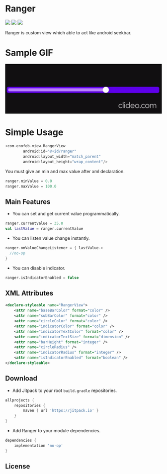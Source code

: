 Ranger
===============
<a href="http://developer.android.com/index.html" target="_blank"><img src="https://img.shields.io/badge/platform-android-green.svg"/></a>
<a href="https://android-arsenal.com/api?level=15" target="_blank"><img src="https://img.shields.io/badge/API-19%2B-green.svg?style=flat"/></a>
<a href="http://opensource.org/licenses/MIT" target="_blank"><img src="https://img.shields.io/badge/License-MIT-blue.svg?style=flat"/></a>

Ranger is custom view which able to act like android seekbar.

# Sample GIF

<p align="center">
  <img src="https://github.com/enofeb/Ranger/blob/master/gif/ranger.gif">
</p>

# Simple Usage

```kotlin
<com.enofeb.view.RangerView
        android:id="@+id/ranger"
        android:layout_width="match_parent"
        android:layout_height="wrap_content"/>
```
You must give an min and max value after xml declaration.
```kotlin
ranger.minValue = 0.0
ranger.maxValue = 100.0
```

## Main Features
* You can set and get current value programmatically.
```kotlin
ranger.currentValue = 35.0
val lastValue = ranger.currentValue
```
* You can listen value change instantly.
```kotlin
ranger.onValueChangeListener = { lastValue->
  //no-op
}
```
* You can disable indicator.
```kotlin
ranger.isIndicatorEnabled = false
```

## XML Attributes

```xml
<declare-styleable name="RangerView">
    <attr name="baseBarColor" format="color" />
    <attr name="subBarColor" format="color" />
    <attr name="circleColor" format="color" />
    <attr name="indicatorColor" format="color" />
    <attr name="indicatorTextColor" format="color" />
    <attr name="indicatorTextSize" format="dimension" />
    <attr name="barHeight" format="integer" />
    <attr name="circleRadius" />
    <attr name="indicatorRadius" format="integer" />
    <attr name="isIndicatorEnabled" format="boolean" />
</declare-styleable>
```

## Download
* Add Jitpack to your root `build.gradle` repositories.
```groovy
allprojects {
    repositories {
        maven { url 'https://jitpack.io' }
    }
}
```

* Add Ranger to your module dependencies.
```groovy
dependencies {
    implementation 'no-op'
}
```

## License
```
```